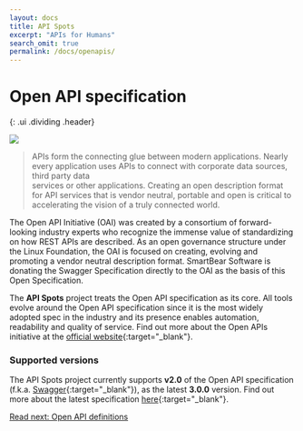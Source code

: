 ```yaml
---
layout: docs
title: API Spots
excerpt: "APIs for Humans"
search_omit: true
permalink: /docs/openapis/
---
```



# Open API specification
{: .ui .dividing .header}

<a href="https://www.openapis.org/" target="_blank" class="ui fluid image">
  <img src="https://www.openapis.org/wp-content/uploads/sites/3/2016/10/OpenAPI_Pantone.png">
</a>

>  APIs form the connecting glue between modern applications. Nearly every application uses APIs to connect with corporate data sources, third party data    
   services or other applications. Creating an open description format for API services that is vendor
   neutral, portable and open is critical to accelerating the vision of a truly connected world.

The Open API Initiative (OAI) was created by a consortium of forward-looking industry experts who recognize the immense value of standardizing on how REST APIs are described. As an open governance structure under the Linux Foundation, the OAI is focused on creating, evolving and promoting a vendor neutral description format. SmartBear Software is donating the Swagger Specification directly to the OAI as the basis of this Open Specification.

The **API Spots** project treats the Open API specification as its core.  All tools evolve around the Open API specification since it
is the most widely adopted spec in the industry and its presence enables automation, readability and quality of service.
Find out more about the Open APIs initiative at the [official website](https://www.openapis.org/){:target="_blank"}.

### Supported versions

The API Spots project currently supports **v2.0** of the Open API specification (f.k.a. [Swagger](https://swagger.io){:target="_blank"}),
as the latest **3.0.0** version.  Find out more about the latest specification [here](https://swagger.io/specification){:target="_blank"}.

<a class="ui large basic primary button fluid" href="/docs/openapis/definitions/">
  Read next: Open API definitions
  <i class="right chevron icon"></i>
</a>
